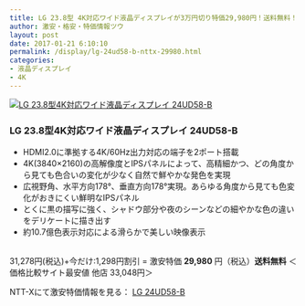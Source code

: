 ```yaml
---
title: LG 23.8型 4K対応ワイド液晶ディスプレイが3万円切り特価29,980円！送料無料！
author: 激安・格安・特価情報ツウ
layout: post
date: 2017-01-21 6:10:10
permalink: /display/lg-24ud58-b-nttx-29980.html
categories:
- 液晶ディスプレイ
- 4K
---
```


<div class="img-bg2 img_L">
<a href="//px.a8.net/svt/ejp?a8mat=ZYP6S+8IMA3E+S1Q+BWGDT&#038;a8ejpredirect=//nttxstore.jp/_II_LG15524555" target="_blank"><img border="0" alt="LG 23.8型4K対応ワイド液晶ディスプレイ 24UD58-B" src="//image.nttxstore.jp/250_images/L/LG/LG15524555.jpg" data-recalc-dims="1" /></a>
</div>

### LG 23.8型4K対応ワイド液晶ディスプレイ 24UD58-B
<!--more-->

* HDMI2.0に準拠する4K/60Hz出力対応の端子を2ポート搭載
* 4K(3840×2160)の高解像度とIPSパネルによって、高精細かつ、どの角度から見ても色合いの変化が少なく自然で鮮やかな発色を実現
* 広視野角、水平方向178°、垂直方向178°実現。あらゆる角度から見ても色変化がおきにくい鮮明なIPSパネル
* とくに黒の描写に強く、シャドウ部分や夜のシーンなどの細やかな色の違いをデリケートに描き出す
* 約10.7億色表示対応による滑らかで美しい映像表示

<br clear="all" />31,278円(税込)+今だけ:1,298円割引 = 激安特価 <span class="tokka-price"><strong>29,980</strong></span> 円（税込）**送料無料**
＜価格比較サイト最安値 他店 33,048円＞

NTT-Xにて激安特価情報を見る： <span class="fs150p"><a href="//px.a8.net/svt/ejp?a8mat=ZYP6S+8IMA3E+S1Q+BWGDT&#038;a8ejpredirect=//nttxstore.jp/_II_LG15524555" target="_blank">LG 24UD58-B</a></span>
